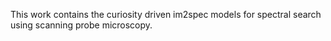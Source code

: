 This work contains the curiosity driven im2spec models for spectral search using scanning probe microscopy.
